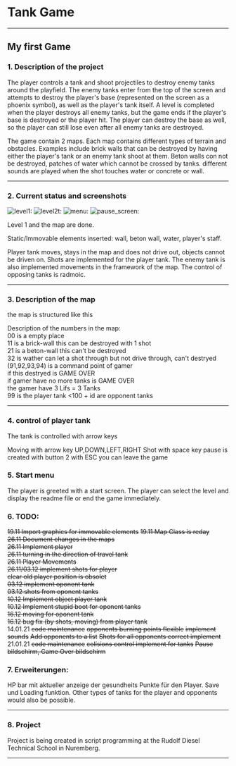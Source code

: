 # Tank Game 
---
My first Game
---
### 1. Description of the project
The player controls a tank and shoot projectiles to destroy enemy tanks around the playfield. The enemy tanks enter from the top of the screen and attempts to destroy the player's base (represented on the screen as a phoenix symbol), as well as the player's tank itself. A level is completed when the player destroys all enemy tanks, but the game ends if the player's base is destroyed or the player hit. The player can destroy the base as well, so the player can still lose even after all enemy tanks are destroyed.

The game contain 2 maps. Each map contains different types of terrain and obstacles. Examples include brick walls that can be destroyed by having either the player's tank or an enemy tank shoot at them. Beton walls con not be destroyed, patches of water which cannot be crossed by tanks. 
different sounds are played when the shot touches water or concrete or wall.

---
### 2. Current status and screenshots
![level1:](https://www.bilder-upload.eu/thumb/1871d7-1611564145.jpg)
![level2t:](https://www.bilder-upload.eu/thumb/f04ed6-1611563806.jpg)
![menu:](https://www.bilder-upload.eu/thumb/5b6d4c-1611563776.jpg)
![pause_screen:](https://www.bilder-upload.eu/thumb/79d6b7-1611563838.jpg)

Level 1 and the map are done.

Static/Immovable elements inserted: wall, beton wall, water, player's staff.

Player tank moves, stays in the map and does not drive out,
objects cannot be driven on.
Shots are implemented for the player tank.
The enemy tank is also implemented movements in the framework of the map.
The control of opposing tanks is radmoic.
        
---
### 3. Description of the map 
the map is structured like this

Description of the numbers in the map:  <br>
        00              is a empty place  <br>
        11              is a brick-wall this can be destroyed with 1 shot  <br>
        21              is a beton-wall this can't be destroyed  <br>
        32              is wather can let a shot through but not drive through, can't destryed  <br>
        (91,92,93,94)   is a command point of gamer  <br>
                        if this destryed is GAME OVER <br>
                        if gamer have no more tanks is GAME OVER  <br>
                        the gamer have 3 Lifs = 3 Tanks  <br>
        99              is the player tank
        <100 + id       are opponent tanks
***
### 4. control of player tank
The tank is controlled with arrow keys

Moving with arrow key UP,DOWN,LEFT,RIGHT
Shot with space key 
pause is created with button 2
with ESC you can leave the game

### 5. Start menu
The player is greeted with a start screen.
The player can select the level and display the readme file or end the game immediately.

### 6. TODO: 

~~19.11 Import graphics for immovable elements~~
~~19.11 Map Class is reday <br>~~
~~26.11 Document changes in the maps  <br>~~
~~26.11 Implement player  <br>~~
~~26.11 turning in the direction of travel tank <br>~~
~~26.11 Player Movements  <br>~~
~~26.11/03.12 implement shots for player <br>~~
~~clear old player position is obsolet<br>~~
~~03.12 implement oponent tank<br>~~
~~03.12 shots from oponent tanks<br>~~
~~10.12 Implement object player tank<br>~~
~~10.12 Implement stupid boot for oponent tanks <br>~~
~~16.12 moving for oponent tank<br>~~
~~16.12 bug fix (by shots, moving) from player tank<br>~~
14.01.21 ~~code maintenance~~
~~opponents burning points flexible~~
~~implement sounds~~
~~Add opponents to a list~~
~~Shots for all opponents correct implement~~
21.01.21
~~code maintenance~~
~~colisions control implement for tanks~~
~~Pause bildschirm, Game Over bildschirm~~

### 7. Erweiterungen:
HP bar mit aktueller anzeige der gesundheits Punkte für den Player.
Save und Loading funktion.
Other types of tanks for the player and opponents would also be possible.

---

### 8. Project 
Project is being created in script programming at the Rudolf Diesel Technical School in Nuremberg.

---

